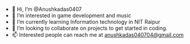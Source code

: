 - 👋 Hi, I’m @Anushkadas0407
- 👀 I’m interested in game development and music
- 🌱 I’m currently learning Information technology in NIT Raipur
- 💞️ I’m looking to collaborate on projects to get started in coding.
- 📫 Interested people can reach me at anushkadas040704@gmail.com 

<!---
Anushkadas0407/Anushkadas0407 is a ✨ special ✨ repository because its `README.md` (this file) appears on your GitHub profile.
You can click the Preview link to take a look at your changes.
--->
